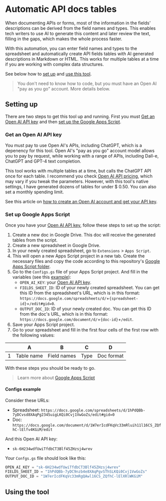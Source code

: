 # Automatic API docs tables

When documenting APIs or forms, most of the information in the fields' descriptions can be derived from the field names and types. This enables tech writers to use AI to generate this content and later review the text, filling in the gaps, which makes the whole process faster.

With this automation, you can enter field names and types to the spreadsheet and automatically create API fields tables with AI generated descriptions in Markdown or HTML. This works for multiple tables at a time if you are working with complex data structures.

See below how to [set up](#setting-up) and [use this tool](#using-the-tool).

> You don't need to know how to code, but you must have an Open AI "pay as you go" account. More details below.

## Setting up

There are two steps to get this tool up and running. First you must [Get an Open AI API key](#get-an-open-ai-api-key) and then [set up the Google Apps Script](#set-up-google-apps-script).

### Get an Open AI API key

You must pay to use Open AI's APIs, including ChatGPT, which is a depenency for this tool. Open AI's "pay as you go" account model allows you to pay by request, while working with a range of APIs, including Dall-e, ChatGPT and GPT-4 text completion.

This tool works with multiple tables at a time, but calls the ChatGPT API once for each table. I recommend you check [Open AI API pricing](https://openai.com/pricing), which may vary if you tweak the parameters. However, with this tool's native settings, I have generated dozens of tables for under $ 0.50. You can also set a monthly spending limit.

See this article on [how to create an Open AI account and get your API key](https://promptmuse.com/how-to-create-and-openai-account-and-get-an-api/).

### Set up Google Apps Script

Once you have your [Open AI API key](#get-an-open-ai-api-key), follow these steps to set up the script:

1. Create a new doc in Google Drive. This doc will receive the generated tables from the script.
2. Create a new spreadsheet in Google Drive.
3. In your newly created spreadsheet, go to `Extensions` > `Apps Script`.
4. This will open a new Apps Script project in a new tab. Create the necessary files and copy the code according to this repository's [Google Apps Script folder](https://github.com/PedroAntunesCosta/automatic-api-docs-tables/tree/main/Google%20Apps%20Scripts).
5. Go to the `Configs.gs` file of your Apps Script project. And fill in the variables (see this [example](#configs-example)):
    - `OPEN_AI_KEY`: your [Open AI API key](#get-an-open-ai-api-key).
    - `FIELDS_SHEET_ID`: ID of your newly created spreadsheet. You can get this ID from the spreadsheet's URL, which is in this format: `https://docs.google.com/spreadsheets/d/`+`{spreadsheet-id}`+`/edit#gid=0`.
    - `OUTPUT_DOC_ID`: ID of your newly created doc. You can get this ID from the doc's URL, which is in this format: `https://docs.google.com/document/d/`+`{doc-id}`+`/edit`.
6. Save your Apps Script project.
7. Go to your spreadsheet and fill in the first four cells of the first row with the following values:

|  | A | B | C | D |
| ----- | ----- | ----- | ----- | ----- |
| 1 | Table name | Field names | Type | Doc format |

With these steps you should be ready to go.

> Learn more about [Google Apps Script](https://www.google.com/script/start/)

#### Configs example

Consider these URLs:
- Spreadsheet: `https://docs.google.com/spreadsheets/d/1hPdQBb-7yDCvsd8XAqPg2345uigLKQi0Cvj1VwGoZs/edit#gid=0`
- Doc: `https://docs.google.com/document/d/1W7erIcdFKqVc33mRluih11l16CS_ZQfhC-lElfv4KGiM/edit`

And this Open AI API key:
- `sk-6H234wdfUwiTfdbCT3Blf45ZHzsj4wrev`

Your `Confgs.gs` file should look like this:

```js
OPEN_AI_KEY = "sk-6H234wdfUwiTfdbCT3Blf45ZHzsj4wrev"
FIELDS_SHEET_ID = "1hPdQBb-7yDC9nzb4e8XAqPgvSThSLKQi0Cvj1VwGoZs"
OUTPUT_DOC_ID = "1W7erIcdFKqVc33mRgQAwl16CS_ZQfhC-lElXRlWKGiM"
```

## Using the tool
